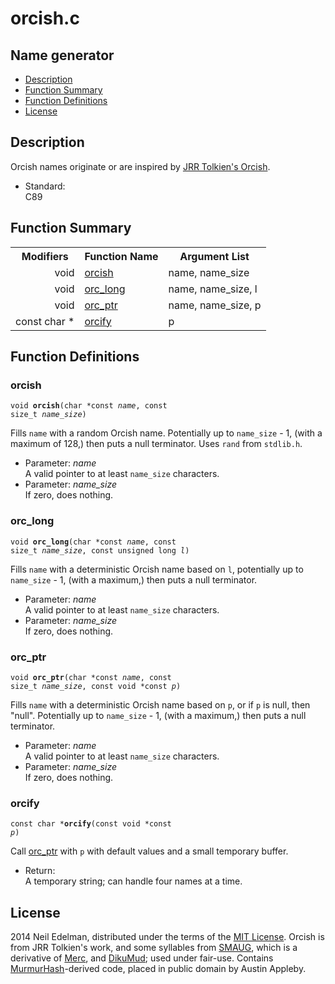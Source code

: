 # orcish\.c #

## Name generator ##

 * [Description](#user-content-preamble)
 * [Function Summary](#user-content-summary)
 * [Function Definitions](#user-content-fn)
 * [License](#user-content-license)

## <a id = "user-content-preamble" name = "user-content-preamble">Description</a> ##

Orcish names originate or are inspired by [JRR Tolkien's Orcish](http://en.wikipedia.org/wiki/Languages_constructed_by_J._R._R._Tolkien)\.

 * Standard:  
   C89




## <a id = "user-content-summary" name = "user-content-summary">Function Summary</a> ##

<table>

<tr><th>Modifiers</th><th>Function Name</th><th>Argument List</th></tr>

<tr><td align = right>void</td><td><a href = "#user-content-fn-3a1dca27">orcish</a></td><td>name, name_size</td></tr>

<tr><td align = right>void</td><td><a href = "#user-content-fn-e3a93f48">orc_long</a></td><td>name, name_size, l</td></tr>

<tr><td align = right>void</td><td><a href = "#user-content-fn-3f3dd248">orc_ptr</a></td><td>name, name_size, p</td></tr>

<tr><td align = right>const char *</td><td><a href = "#user-content-fn-2ce9da4d">orcify</a></td><td>p</td></tr>

</table>



## <a id = "user-content-fn" name = "user-content-fn">Function Definitions</a> ##

### <a id = "user-content-fn-3a1dca27" name = "user-content-fn-3a1dca27">orcish</a> ###

<code>void <strong>orcish</strong>(char *const <em>name</em>, const size_t <em>name_size</em>)</code>

Fills `name` with a random Orcish name\. Potentially up to `name_size` \- 1, \(with a maximum of 128,\) then puts a null terminator\. Uses `rand` from `stdlib.h`\.

 * Parameter: _name_  
   A valid pointer to at least `name_size` characters\.
 * Parameter: _name\_size_  
   If zero, does nothing\.




### <a id = "user-content-fn-e3a93f48" name = "user-content-fn-e3a93f48">orc_long</a> ###

<code>void <strong>orc_long</strong>(char *const <em>name</em>, const size_t <em>name_size</em>, const unsigned long <em>l</em>)</code>

Fills `name` with a deterministic Orcish name based on `l`, potentially up to `name_size` \- 1, \(with a maximum,\) then puts a null terminator\.

 * Parameter: _name_  
   A valid pointer to at least `name_size` characters\.
 * Parameter: _name\_size_  
   If zero, does nothing\.




### <a id = "user-content-fn-3f3dd248" name = "user-content-fn-3f3dd248">orc_ptr</a> ###

<code>void <strong>orc_ptr</strong>(char *const <em>name</em>, const size_t <em>name_size</em>, const void *const <em>p</em>)</code>

Fills `name` with a deterministic Orcish name based on `p`, or if `p` is null, then "null"\. Potentially up to `name_size` \- 1, \(with a maximum,\) then puts a null terminator\.

 * Parameter: _name_  
   A valid pointer to at least `name_size` characters\.
 * Parameter: _name\_size_  
   If zero, does nothing\.




### <a id = "user-content-fn-2ce9da4d" name = "user-content-fn-2ce9da4d">orcify</a> ###

<code>const char *<strong>orcify</strong>(const void *const <em>p</em>)</code>

Call [orc_ptr](#user-content-fn-3f3dd248) with `p` with default values and a small temporary buffer\.

 * Return:  
   A temporary string; can handle four names at a time\.






## <a id = "user-content-license" name = "user-content-license">License</a> ##

2014 Neil Edelman, distributed under the terms of the [MIT License](https://opensource.org/licenses/MIT)\. Orcish is from JRR Tolkien's work, and some syllables from [SMAUG](http://www.smaug.org/), which is a derivative of [Merc](http://dikumud.com/Children/merc2.asp), and [DikuMud](http://dikumud.com/); used under fair\-use\. Contains [MurmurHash](https://github.com/aappleby/smhasher)\-derived code, placed in public domain by Austin Appleby\.




